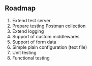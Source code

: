 ## Roadmap
1. Extend test server
1. Prepare testing Postman collection
1. Extend logging
1. Support of custom middlewares
1. Support of form data
1. Simple plain configuration (text file)
1. Unit testing
1. Functional testing

